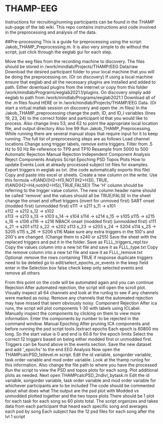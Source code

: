 # THAMP-EEG
Instructions for recruiting/running participants can be found in the THAMP sub-page of the lab wiki. This repo contains instructions and code involved in the preprocessing and analysis of the data.


##Pre-processing
This is a guide for preprocessing using the script: Jakob_THAMP_Preprocessing.m. It is also very simple to do without the script, just click through the eeglab gui for each step.

Move the eeg files from the recording machine to discovery. The files should be stored in /work/mindlab/Projects/THAMP/EEG Data/raw
Download the desired participant folder to your local machine that you will be doing the preprocessing on. (Or on discovery)
If using a local machine ensure that eeglab and all the necessary plugins are installed and added to path. Either download plugins from the internet or copy from this folder /work/mindlab/Programs/eeglab2021.1/plugins. On discovery simply add eeglab to path from /work/mindlab/Programs/eeglab2021.1
Download all of the .m files found HERE or in /work/mindlab/Projects/THAMP/EEG Data. (Or start a virtual matlab session on discovery and open the .m files)
In the Jakob_THAMP_preprocessing change the path, ID, and ID_l variables (lines 19, 23, 24) to the correct folder and participant id that you would like to process.
Also change lines 53, and 62 to point the appropriate local location file, and output directory
Also line 99
Run Jakob_THAMP_Preprocessing. While running there are several manual stops that require input for it to keep running.
The full list of preprocessing steps are as follows
Load channel locations
Change song trigger labels, remove extra triggers.
Filter from .5 Hz to 50 Hz
Re-reference to TP9 and TP10
Resample from 5000 to 500
Automatic Rejection
Manual Rejection
Independent Component Analysis
Reject Components
Analysis Script
Epoching
PSD
Topos Plots
How to update Events
Look at already processed subject txt files for examples.
Export triggers in eeglab as txt. (the code automatically exports this file)
Copy and paste into excel or sheets.
Create a new column on the write.
Use this formula
	=if(AND((H2=H1),NOT(H2=H3)), TRUE, if(AND(H2=H4,not(H2=H5)),TRUE,FALSE))
The 'H' column should be referring to the trigger value column.
The new column header name should be called 'remove' and the values should all be TRUE/FALSE
In the sheet change the onset and offset triggers (invert for unmoved first)
	SART onset (modded first) 	(unmodded first)
	s111 -> s211			s_11 -> s101			
	s112 -> s212			s_12 -> s102	
	s113 -> s213			s_13 -> s103
	s_14 -> s104			s114 -> s214
	s_15 -> s105			s115 -> s215
	s_16 -> s106			s116 -> s216
	NBACK onset (modded first) 	(unmodded first)
	s111				s_21 -> s201
	s112				s_22 -> s202
	s113				s_23 -> s203
	s_24 -> S204			s114 
	s_25 -> S205			s115
	s_26 -> S206			s116
Make sure any extra triggers in the 100's and 200's are changed. (Change them to s240 or s255)
Save the sheet with the replaced triggers and put it in the folder. Save as FLLL_triggers_repl.tsv
Copy the values column into a new txt file and save it as FLLL_type.txt
Copy the remove column into a new txt file and save it as FLLL_remove.txt
Optional: remove the rows containing TRUE if response duplicate triggers need to be deleted
	go to edit/select_epochs_or_events
	in the keep field enter in the Selection box false
	check keep only selected events and remove all others

From this point on the code will be automated again and you can continue
Rejection
After automated rejection, the script will open the scroll plot. Visually inspect all 64 channels and look at the runlog to see if any channels were marked as noisy. Remove any channels that the automated rejection may have missed that seem obviously noisy.
Component Rejection
After ica runs, the script will plot components 1-30 with labels using ICLabel. Manually inspect the components by clicking on them to view more information. Enter the components by number to be rejected in the command window.
Manual Epoching
After pruning ICA components and before running the psd script
tools /extract epochs
Each epoch is 60800 ms long.
So the start value is 0 and end is 60.8 for the epoch limits
Select the correct 12 triggers based on being either modded first or unmodded first. Triggers can be found above in the events section.
Save the new dataset and add ‘_epochs’ to the end
EEG Analysis
Now open the THAMPcalcPSD_1stlevel.m script.
Edit the id variable, songorder variable, task order variable and mod order variable. Look at the thamp runlog for this information. Also change the file path to where you have the processed
Run the script to view the PSD and topos plots for each song. 
Plot additional plots as needed.
Next open THAMPcalcPSD_2ndlvl_bytask.m
Edit the id variable, songorder variable, task order variable and mod order variable for whichever participants are to be included
The code should be commented about what does what
The output are the psd plot with Modded vs unmodded plotted together and the two topos plots
There should be 1 plot for each task for each song so 60 plots total.
The script organizes and takes data from each participant that heard each specific song and averages each psd by song
Each subject has the 12 psd files for each song after the lvl 1 script

